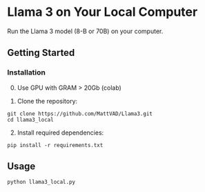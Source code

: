 # Llama 3 on Your Local Computer
Run the Llama 3 model (8-B or 70B) on your computer.

## Getting Started

### Installation
0. Use GPU with GRAM > 20Gb (colab)

1. Clone the repository:
```
git clone https://github.com/MattVAD/Llama3.git
cd llama3_local
```

2. Install required dependencies:
```
pip install -r requirements.txt
```

## Usage

```
python llama3_local.py
```